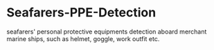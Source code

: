 # Seafarers-PPE-Detection
seafarers' personal protective equipments detection aboard merchant marine ships, such as helmet, goggle, work outfit etc.
